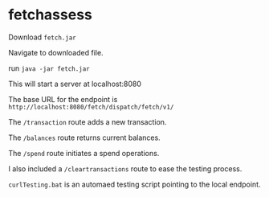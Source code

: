 # fetchassess

Download `fetch.jar`

Navigate to downloaded file.

run `java -jar fetch.jar`

This will start a server at localhost:8080

The base URL for the endpoint is `http://localhost:8080/fetch/dispatch/fetch/v1/`

The `/transaction` route adds a new transaction.

The `/balances` route returns current balances.

The `/spend` route initiates a spend operations.

I also included a `/cleartransactions` route to ease the testing process.

`curlTesting.bat` is an automaed testing script pointing to the local endpoint.
